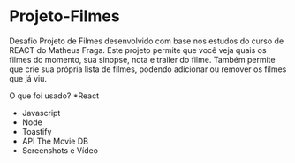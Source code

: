 # Projeto-Filmes
Desafio Projeto de Filmes desenvolvido com base nos estudos do curso de REACT do Matheus Fraga. Este projeto permite que você veja quais os filmes do momento, sua sinopse, nota e trailer do filme. Também permite que crie sua própria lista de filmes, podendo adicionar ou remover os filmes que já viu.


O que foi usado?
*React
* Javascript
* Node
* Toastify
* API The Movie DB
* Screenshots e Vídeo
